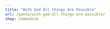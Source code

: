 ```yaml
---
title: "With God All things Are Possible"
url: /ganta/with-god-all-things-are-possible/
shop: commodité
---
```

